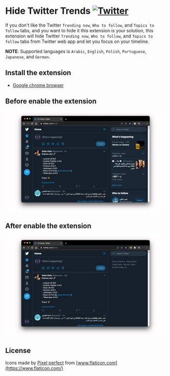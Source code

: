 # Hide Twitter Trends [![Twitter](https://img.shields.io/twitter/url?style=social&url=https://github.com/DevMoath/hide-twitter-trends)](https://twitter.com/intent/tweet?text=Hide%20Twitter%20Trends%20Created%20By%20@DevMoath%20https://github.com/DevMoath/hide-twitter-trends)

If you don't like the Twitter `Trending now`, `Who to follow`, and `Topics to follow` tabs, and you want to hide it this extension is your solution, this extension will hide Twitter `Trending now`, `Who to follow`, and `Topics to follow` tabs from Twitter web app and let you focus on your timeline.

**NOTE**: Supported languages is `Arabic`, `English`, `Polish`, `Portuguese`, `Japanese`, and `German`.

## Install the extension

* [Google chrome browser](https://chrome.google.com/webstore/detail/hide-twitter-trends/lapmncfnibdclongbkleadoicnkhknia?hl=en&authuser=0)

## Before enable the extension

![before](img/before.png)

## After enable the extension

![after](img/after.png)

## License

Icons made by [Pixel perfect](https://icon54.com/) from [www.flaticon.com](https://www.flaticon.com/)
